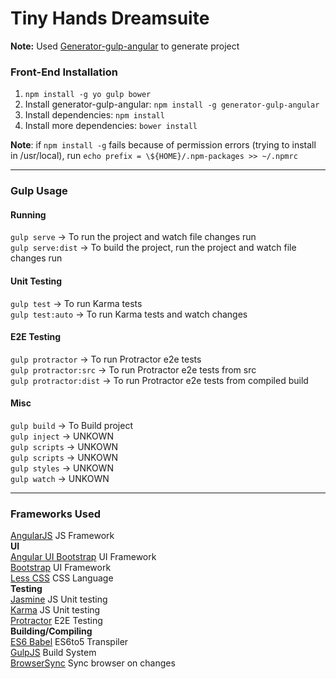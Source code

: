 # Tiny Hands Dreamsuite

**Note:** Used [Generator-gulp-angular](https://github.com/Swiip/generator-gulp-angular) to generate project

### Front-End Installation
1. `npm install -g yo gulp bower`
2. Install generator-gulp-angular: `npm install -g generator-gulp-angular`
3. Install dependencies: `npm install`
4. Install more dependencies: `bower install`

**Note**: if `npm install -g` fails because of permission errors (trying to install in /usr/local), run `echo prefix = \${HOME}/.npm-packages >> ~/.npmrc`

--------------------
### Gulp Usage
#### Running
`gulp serve` 	  -> To run the project and watch file changes run  
`gulp serve:dist` -> To build the project, run the project and watch file changes run

#### Unit Testing
`gulp test`			  -> To run Karma tests  
`gulp test:auto`	  -> To run Karma tests and watch changes  

#### E2E Testing
`gulp protractor`		-> To run Protractor e2e tests  
`gulp protractor:src`	-> To run Protractor e2e tests from src  
`gulp protractor:dist`	-> To run Protractor e2e tests from compiled build  

#### Misc
`gulp build`	-> To Build project  
`gulp inject`	-> UNKOWN  
`gulp scripts`	-> UNKOWN  
`gulp scripts`  -> UNKOWN  
`gulp styles`	-> UNKOWN  
`gulp watch`	-> UNKOWN  

--------------------
### Frameworks Used
[AngularJS](https://angularjs.org/) JS Framework  
**UI**  
[Angular UI Bootstrap](http://angular-ui.github.io/bootstrap/) UI Framework  
[Bootstrap](http://getbootstrap.com/) UI Framework  
[Less CSS](http://lesscss.org/) CSS Language  
**Testing**  
[Jasmine](http://jasmine.github.io/) JS Unit testing  
[Karma](http://karma-runner.github.io/) JS Unit testing  
[Protractor](https://github.com/angular/protractor) E2E Testing  
**Building/Compiling**  
[ES6 Babel](https://babeljs.io/) ES6to5 Transpiler  
[GulpJS](http://gulpjs.com/) Build System  
[BrowserSync](http://browsersync.io/) Sync browser on changes  
